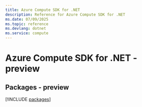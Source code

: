 ```yaml
---
title: Azure Compute SDK for .NET
description: Reference for Azure Compute SDK for .NET
ms.date: 07/09/2025
ms.topic: reference
ms.devlang: dotnet
ms.service: compute
---
```

# Azure Compute SDK for .NET - preview
## Packages - preview
[!INCLUDE [packages](compute-index.md)]